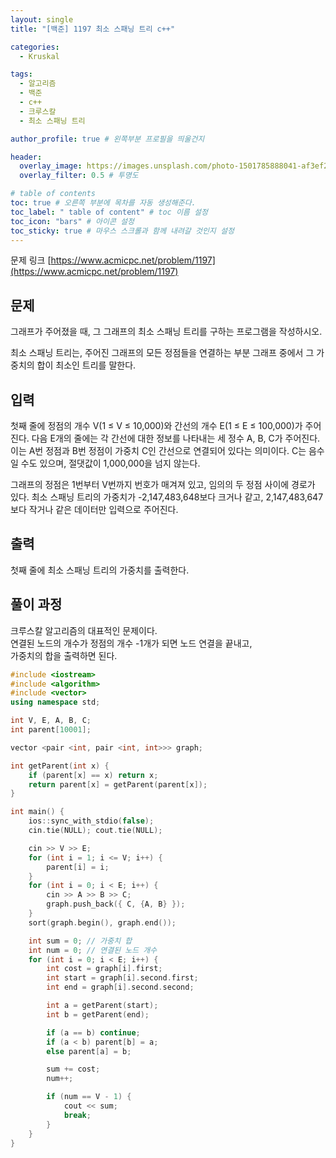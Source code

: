 ```yaml
---
layout: single
title: "[백준] 1197 최소 스패닝 트리 c++"

categories:
  - Kruskal

tags:
  - 알고리즘
  - 백준
  - c++
  - 크루스칼
  - 최소 스패닝 트리

author_profile: true # 왼쪽부분 프로필을 띄울건지

header:
  overlay_image: https://images.unsplash.com/photo-1501785888041-af3ef285b470?ixlib=rb-1.2.1&ixid=eyJhcHBfaWQiOjEyMDd9&auto=format&fit=crop&w=1350&q=80
  overlay_filter: 0.5 # 투명도

# table of contents
toc: true # 오른쪽 부분에 목차를 자동 생성해준다.
toc_label: " table of content" # toc 이름 설정
toc_icon: "bars" # 아이콘 설정
toc_sticky: true # 마우스 스크롤과 함께 내려갈 것인지 설정
---
```


문제 링크 [https://www.acmicpc.net/problem/1197](https://www.acmicpc.net/problem/1197)

## 문제

그래프가 주어졌을 때, 그 그래프의 최소 스패닝 트리를 구하는 프로그램을 작성하시오.

최소 스패닝 트리는, 주어진 그래프의 모든 정점들을 연결하는 부분 그래프 중에서 그 가중치의 합이 최소인 트리를 말한다.

## 입력

첫째 줄에 정점의 개수 V(1 ≤ V ≤ 10,000)와 간선의 개수 E(1 ≤ E ≤ 100,000)가 주어진다. 다음 E개의 줄에는 각 간선에 대한 정보를 나타내는 세 정수 A, B, C가 주어진다. 이는 A번 정점과 B번 정점이 가중치 C인 간선으로 연결되어 있다는 의미이다. C는 음수일 수도 있으며, 절댓값이 1,000,000을 넘지 않는다.

그래프의 정점은 1번부터 V번까지 번호가 매겨져 있고, 임의의 두 정점 사이에 경로가 있다. 최소 스패닝 트리의 가중치가 -2,147,483,648보다 크거나 같고, 2,147,483,647보다 작거나 같은 데이터만 입력으로 주어진다.

## 출력

첫째 줄에 최소 스패닝 트리의 가중치를 출력한다.

## 풀이 과정

크루스칼 알고리즘의 대표적인 문제이다.  
연결된 노드의 개수가 정점의 개수 -1개가 되면 노드 연결을 끝내고,  
가중치의 합을 출력하면 된다.

```c++
#include <iostream>
#include <algorithm>
#include <vector>
using namespace std;

int V, E, A, B, C;
int parent[10001];

vector <pair <int, pair <int, int>>> graph;

int getParent(int x) {
	if (parent[x] == x) return x;
	return parent[x] = getParent(parent[x]);
}

int main() {
	ios::sync_with_stdio(false);
	cin.tie(NULL); cout.tie(NULL);

	cin >> V >> E;
	for (int i = 1; i <= V; i++) {
		parent[i] = i;
	}
	for (int i = 0; i < E; i++) {
		cin >> A >> B >> C;
		graph.push_back({ C, {A, B} });
	}
	sort(graph.begin(), graph.end());

	int sum = 0; // 가중치 합
	int num = 0; // 연결된 노드 개수
	for (int i = 0; i < E; i++) {
		int cost = graph[i].first;
		int start = graph[i].second.first;
		int end = graph[i].second.second;

		int a = getParent(start);
		int b = getParent(end);

		if (a == b) continue;
		if (a < b) parent[b] = a;
		else parent[a] = b;

		sum += cost;
		num++;

		if (num == V - 1) {
			cout << sum;
			break;
		}
	}
}
```
